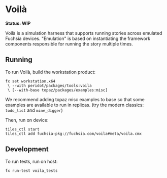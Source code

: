 # Voilà

**Status: WIP**

Voilà is a simulation harness that supports running stories across emulated
Fuchsia devices. "Emulation" is based on instantiating the framework components
responsible for running the story multiple times.

## Running

To run Voilà, build the workstation product:

```
fx set workstation.x64
 \ --with peridot/packages/tools:voila
 \ [--with-base topaz/packages/examples:misc]
```

We recommend adding topaz misc examples to base so that some examples are
available to run in replicas. (try the modern classics: `todo_list` and
`mine_digger`)

Then, run on device:

```
tiles_ctl start
tiles_ctl add fuchsia-pkg://fuchsia.com/voila#meta/voila.cmx
```

## Development

To run tests, run on host:

```
fx run-test voila_tests
```
